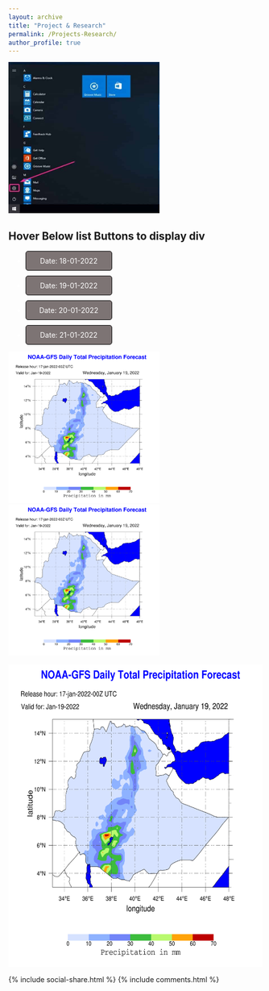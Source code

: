 ```yaml
---
layout: archive
title: "Project & Research"
permalink: /Projects-Research/
author_profile: true
---
```


<img src="https://github.com/YonSci/yon_academic/blob/78b86dd6c2f4b519ec98eb380e339e252e5ea92b/images/b1.png?raw=true" width="300" height="300" />

<style>
.mymultiplediv{
cursor:pointer;
}
.mymultiplediv{
width: 150px;
border: 1px solid #ccc;
margin: 10px;
padding: 10px;
color: #fff;
border-radius: 5px;
border: 1px solid #000;
background: #7d7474;
text-align: center;
}
.mydiv{
display:none;
padding:10px;
text-align:center;
}
.mydiv img{
margin: 0 auto;
}
.mydiv span{
text-align: center;
background: #ffdede;
padding: 6px 10px;
display: block;
width: 100px;
border: 1px solid #d47c7c;
margin: 8px auto;
}
</style>

<script>
$(document).ready(function(){
$('.mymultiplediv').mouseover(function() {
myvar = this.id;
$("div.mydiv").hide();
$('#div'+myvar).show();
});
});
</script>
<h2 class="text-center heading">Hover Below list Buttons to display div</h2>
<div class="text-center">
<ul class="list-inline">
<li class="mymultiplediv" id="one">Date: 18-01-2022</li>
<li class="mymultiplediv" id="two">Date: 19-01-2022</li>
<li class="mymultiplediv" id="three">Date: 20-01-2022</li>
<li class="mymultiplediv" id="fore">Date: 21-01-2022</li>
</ul>
</div>
<div class="mydiv" id="divone"><img src="https://github.com/YonSci/yon_academic/blob/master/images/day19.png?raw=true" width="300" height="300" alt="Date: 18-01-2022" class="img-responsive img-thumbnail"/><span>Manager</span></div>
<div class="mydiv" id="divtwo"><img src="https://github.com/YonSci/yon_academic/blob/22312f43733f3b9e910941e2cbb1b2a984e4958a/images/day19.png?raw=true" width="300" height="300" alt="Date: 19-01-2022" class="img-responsive img-thumbnail"/><span>HR</span></div>
<div class="mydiv" id="divthree"><img src="https://github.com/YonSci/yon_academic/blob/22312f43733f3b9e910941e2cbb1b2a984e4958a/images/day20.png width="300" height="300" " alt="Date: 20-01-2022" class="img-responsive img-thumbnail"/><span>Developer</span></div>
<div class="mydiv" id="divfore"><img src="https://github.com/YonSci/yon_academic/blob/22312f43733f3b9e910941e2cbb1b2a984e4958a/images/day21.png width="300" height="300" " alt="Date: 21-01-2022" class="img-responsive img-thumbnail"/><span>Designer</span></div>


<a id="home"><img class="image_on" src="https://github.com/YonSci/yon_academic/blob/master/images/day19.png?raw=true" width="300" height="300" alt="logo" /><img class="image_off" src="https://github.com/YonSci/yon_academic/blob/master/images/day19.png?raw=true" width="300" height="300" alt="logo" /></a>

 <div class="responsive">
      <div class="gallery">
        <a>
          <img src="https://github.com/YonSci/yon_academic/blob/master/images/day19.png?raw=true" alt="Cinque Terre" width="600" height="600">
        </a>


{% include social-share.html %}
{% include comments.html %}
